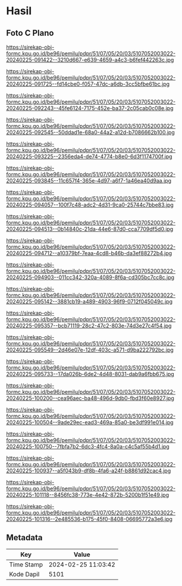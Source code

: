 # Hasil

## Foto C Plano

https://sirekap-obj-formc.kpu.go.id/be96/pemilu/pdpr/51/07/05/20/03/5107052003022-20240225-091422--3210d667-e639-4659-a4c3-b6fef442263c.jpg

https://sirekap-obj-formc.kpu.go.id/be96/pemilu/pdpr/51/07/05/20/03/5107052003022-20240225-091725--fd14cbe0-f057-47dc-a6db-3cc5bfbe61bc.jpg

https://sirekap-obj-formc.kpu.go.id/be96/pemilu/pdpr/51/07/05/20/03/5107052003022-20240225-092243--45fe6124-7175-452e-ba37-2c05cab0c08e.jpg

https://sirekap-obj-formc.kpu.go.id/be96/pemilu/pdpr/51/07/05/20/03/5107052003022-20240225-092545--50ddad1e-68a0-44a2-a12d-b7086662b100.jpg

https://sirekap-obj-formc.kpu.go.id/be96/pemilu/pdpr/51/07/05/20/03/5107052003022-20240225-093225--2356eda4-de74-4774-b8e0-6d3f1174700f.jpg

https://sirekap-obj-formc.kpu.go.id/be96/pemilu/pdpr/51/07/05/20/03/5107052003022-20240225-093845--11c657f4-365e-4d97-a6f7-1a46ea40d9aa.jpg

https://sirekap-obj-formc.kpu.go.id/be96/pemilu/pdpr/51/07/05/20/03/5107052003022-20240225-094057--100f7c48-adc2-4d31-9ca0-25744c7bbe83.jpg

https://sirekap-obj-formc.kpu.go.id/be96/pemilu/pdpr/51/07/05/20/03/5107052003022-20240225-094513--0b14840c-21da-44e6-87d0-cca7709df5d0.jpg

https://sirekap-obj-formc.kpu.go.id/be96/pemilu/pdpr/51/07/05/20/03/5107052003022-20240225-094712--a10379bf-7eaa-4cd8-b46b-da3ef88272b4.jpg

https://sirekap-obj-formc.kpu.go.id/be96/pemilu/pdpr/51/07/05/20/03/5107052003022-20240225-094903--011cc342-320a-4089-8f6a-cd305bc7cc8c.jpg

https://sirekap-obj-formc.kpu.go.id/be96/pemilu/pdpr/51/07/05/20/03/5107052003022-20240225-095142--3881cb19-a489-4903-96f9-0712f045049c.jpg

https://sirekap-obj-formc.kpu.go.id/be96/pemilu/pdpr/51/07/05/20/03/5107052003022-20240225-095357--bcb71119-28c2-47c2-803e-74d3e27c4f54.jpg

https://sirekap-obj-formc.kpu.go.id/be96/pemilu/pdpr/51/07/05/20/03/5107052003022-20240225-095549--2d46e07e-12df-403c-a571-d9ba222792bc.jpg

https://sirekap-obj-formc.kpu.go.id/be96/pemilu/pdpr/51/07/05/20/03/5107052003022-20240225-095733--17da026b-6de2-4d48-8031-dab9a6fbb675.jpg

https://sirekap-obj-formc.kpu.go.id/be96/pemilu/pdpr/51/07/05/20/03/5107052003022-20240225-100200--cea96aec-ba48-496d-9db0-fbd3f60e8927.jpg

https://sirekap-obj-formc.kpu.go.id/be96/pemilu/pdpr/51/07/05/20/03/5107052003022-20240225-100504--9ade29ec-ead3-469a-85a0-be3df991e014.jpg

https://sirekap-obj-formc.kpu.go.id/be96/pemilu/pdpr/51/07/05/20/03/5107052003022-20240225-100750--7fbfa7b2-6dc3-4fc4-8a0a-c4c5af55b4d1.jpg

https://sirekap-obj-formc.kpu.go.id/be96/pemilu/pdpr/51/07/05/20/03/5107052003022-20240225-100937--a5f043b9-df8b-4fa6-a24f-b8861d92cac4.jpg

https://sirekap-obj-formc.kpu.go.id/be96/pemilu/pdpr/51/07/05/20/03/5107052003022-20240225-101118--8456fc38-773e-4e42-872b-5200b1f51e49.jpg

https://sirekap-obj-formc.kpu.go.id/be96/pemilu/pdpr/51/07/05/20/03/5107052003022-20240225-101316--2e485536-b175-45f0-8408-06695772a3e6.jpg


## Metadata

| Key        | Value               |
| ---------- | ------------------- |
| Time Stamp | 2024-02-25 11:03:42 |
| Kode Dapil | 5101                |



